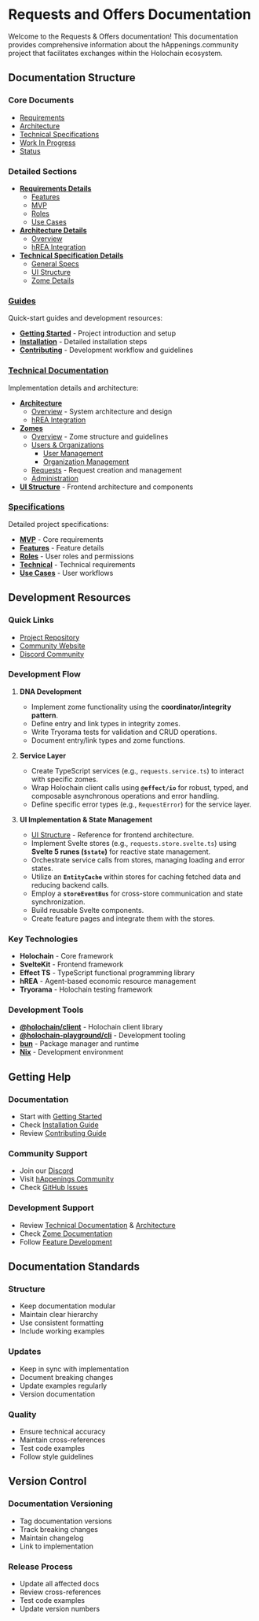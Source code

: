 # Requests and Offers Documentation

Welcome to the Requests & Offers documentation! This documentation provides comprehensive information about the hAppenings.community project that facilitates exchanges within the Holochain ecosystem.

## Documentation Structure

### Core Documents
- [Requirements](./requirements.md)
- [Architecture](./architecture.md)
- [Technical Specifications](./technical-specs.md)
- [Work In Progress](./work-in-progress.md)
- [Status](./status.md)

### Detailed Sections

- **[Requirements Details](./requirements/)**
  - [Features](./requirements/features.md)
  - [MVP](./requirements/mvp.md)
  - [Roles](./requirements/roles.md)
  - [Use Cases](./requirements/use-cases.md)
- **[Architecture Details](./architecture/)**
  - [Overview](./architecture/overview.md)
  - [hREA Integration](./architecture/hrea-integration.md)
- **[Technical Specification Details](./technical-specs/)**
  - [General Specs](./technical-specs/general.md)
  - [UI Structure](./technical-specs/ui-structure.md)
  - [Zome Details](./technical-specs/zomes/)

### [Guides](./guides/)

Quick-start guides and development resources:

- **[Getting Started](./guides/getting-started.md)** - Project introduction and setup
- **[Installation](./guides/installation.md)** - Detailed installation steps
- **[Contributing](./guides/contributing.md)** - Development workflow and guidelines

### [Technical Documentation](./technical/)

Implementation details and architecture:

- **[Architecture](./technical/architecture/)**
  - [Overview](./technical/README.md) - System architecture and design
  - [hREA Integration](./technical/architecture/hrea-integration.md)
- **[Zomes](./technical/zomes/)**
  - [Overview](./technical/zomes/README.md) - Zome structure and guidelines
  - [Users & Organizations](./technical/zomes/users_organizations.md)
    - [User Management](technical/zomes/users.md)
    - [Organization Management](technical/zomes/organizations.md)
  - [Requests](./technical/zomes/requests.md) - Request creation and management
  - [Administration](./technical/zomes/administration.md)
- **[UI Structure](./technical/ui-structure.md)** - Frontend architecture and components

### [Specifications](./specifications/)

Detailed project specifications:

- **[MVP](./specifications/mvp.md)** - Core requirements
- **[Features](./specifications/features.md)** - Feature details
- **[Roles](./specifications/roles.md)** - User roles and permissions
- **[Technical](./specifications/technical.md)** - Technical requirements
- **[Use Cases](./specifications/use-cases.md)** - User workflows

## Development Resources

### Quick Links

- [Project Repository](https://github.com/Happening-Community/requests-and-offers)
- [Community Website](https://happenings.community/)
- [Discord Community](https://discord.gg/happening)

### Development Flow

1. **DNA Development**
    - Implement zome functionality using the **coordinator/integrity pattern**.
    - Define entry and link types in integrity zomes.
    - Write Tryorama tests for validation and CRUD operations.
    - Document entry/link types and zome functions.

2. **Service Layer**
    - Create TypeScript services (e.g., `requests.service.ts`) to interact with specific zomes.
    - Wrap Holochain client calls using **`@effect/io`** for robust, typed, and composable asynchronous operations and error handling.
    - Define specific error types (e.g., `RequestError`) for the service layer.

3. **UI Implementation & State Management**
    - [UI Structure](./technical-specs/ui-structure.md) - Reference for frontend architecture.
    - Implement Svelte stores (e.g., `requests.store.svelte.ts`) using **Svelte 5 runes (`$state`)** for reactive state management.
    - Orchestrate service calls from stores, managing loading and error states.
    - Utilize an **`EntityCache`** within stores for caching fetched data and reducing backend calls.
    - Employ a **`storeEventBus`** for cross-store communication and state synchronization.
    - Build reusable Svelte components.
    - Create feature pages and integrate them with the stores.

### Key Technologies

- **Holochain** - Core framework
- **SvelteKit** - Frontend framework
- **Effect TS** - TypeScript functional programming library
- **hREA** - Agent-based economic resource management
- **Tryorama** - Holochain testing framework

### Development Tools

- **[@holochain/client](https://www.npmjs.com/package/@holochain/client)** - Holochain client library
- **[@holochain-playground/cli](https://www.npmjs.com/package/@holochain-playground/cli)** - Development tooling
- **[bun](https://bun.sh/)** - Package manager and runtime
- **[Nix](https://nixos.org/)** - Development environment

## Getting Help

### Documentation

- Start with [Getting Started](./guides/getting-started.md)
- Check [Installation Guide](./guides/installation.md)
- Review [Contributing Guide](./guides/contributing.md)

### Community Support

- Join our [Discord](https://discord.gg/happening)
- Visit [hAppenings Community](https://happenings.community/)
- Check [GitHub Issues](https://github.com/Happening-Community/requests-and-offers/issues)

### Development Support

- Review [Technical Documentation](./technical-specs.md) & [Architecture](./architecture.md)
- Check [Zome Documentation](./technical-specs/zomes/README.md)
- Follow [Feature Development](./guides/contributing.md#feature-development-workflow)

## Documentation Standards

### Structure

- Keep documentation modular
- Maintain clear hierarchy
- Use consistent formatting
- Include working examples

### Updates

- Keep in sync with implementation
- Document breaking changes
- Update examples regularly
- Version documentation

### Quality

- Ensure technical accuracy
- Maintain cross-references
- Test code examples
- Follow style guidelines

## Version Control

### Documentation Versioning

- Tag documentation versions
- Track breaking changes
- Maintain changelog
- Link to implementation

### Release Process

- Update all affected docs
- Review cross-references
- Test code examples
- Update version numbers 